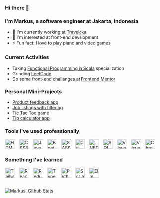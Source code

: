 ### Hi there 👋

### I'm Markus, a software engineer at Jakarta, Indonesia

- 🔭 I'm currently working at [Traveloka](https://www.traveloka.com/en-id/)
- 🌱 I'm interested at front-end development
- ⚡ Fun fact: I love to play piano and video games

### Current Activities

- Taking [Functional Programming in Scala](https://www.coursera.org/specializations/scala) specialization
- Grinding [LeetCode](https://leetcode.com/msuwignyo/)
- Do some front-end challanges at [Frontend Mentor](https://www.frontendmentor.io/profile/msuwignyo)

### Personal Mini-Projects

- [Product feedback app](https://product-feedback-app-inky.vercel.app/)
- [Job listings with filtering](https://job-listings-sigma.vercel.app/)
- [Tic Tac Toe game](https://tic-tac-toe-nine-sigma.vercel.app/)
- [Tip calculator app](https://tip-calculator-app-eta.vercel.app/)

### Tools I've used professionally

<img align="left" alt="HTML5" width="32px" src="https://cdn.jsdelivr.net/gh/devicons/devicon/icons/html5/html5-original.svg" style="padding-right: 10px;" />
<img align="left" alt="CSS3" width="32px" src="https://cdn.jsdelivr.net/gh/devicons/devicon/icons/css3/css3-original.svg" style="padding-right: 10px;" />
<img align="left" alt="JavaScript" width="32px" src="https://cdn.jsdelivr.net/gh/devicons/devicon/icons/javascript/javascript-original.svg" style="padding-right: 10px;" />
<img align="left" alt="Bootstrap" width="32px" src="https://cdn.jsdelivr.net/gh/devicons/devicon/icons/bootstrap/bootstrap-plain.svg" style="padding-right: 10px;" />
<img align="left" alt="SASS" width="32px" src="https://cdn.jsdelivr.net/gh/devicons/devicon/icons/sass/sass-original.svg" style="padding-right: 10px;" />
<img align="left" alt="C#" width="32px" src="https://cdn.jsdelivr.net/gh/devicons/devicon/icons/csharp/csharp-original.svg" style="padding-right: 10px;" />
<img align="left" alt=".NET Core" width="32px" src="https://cdn.jsdelivr.net/gh/devicons/devicon/icons/dotnetcore/dotnetcore-original.svg" style="padding-right: 10px;" />
<img align="left" alt="SQL Server" width="32px" src="https://cdn.jsdelivr.net/gh/devicons/devicon/icons/microsoftsqlserver/microsoftsqlserver-plain-wordmark.svg" style="padding-right: 10px;" />
<img align="left" alt="Visual Studio" width="32px" src="https://cdn.jsdelivr.net/gh/devicons/devicon/icons/visualstudio/visualstudio-plain.svg" style="padding-right:10px;" />
<img align="left" alt="Visual Studio Code" width="32px" src="https://cdn.jsdelivr.net/gh/devicons/devicon/icons/vscode/vscode-original.svg" style="padding-right:10px;" />
<img align="left" alt="Chrome" width="32px" src="https://cdn.jsdelivr.net/gh/devicons/devicon/icons/chrome/chrome-original.svg" style="padding-right: 10px;" />

<br />
<br />

### Something I've learned

<img align="left" alt="Tailwind CSS" width="32px" src="https://cdn.jsdelivr.net/gh/devicons/devicon/icons/tailwindcss/tailwindcss-plain.svg" style="padding-right: 10px;" />
<img align="left" alt="React" width="32px" src="https://cdn.jsdelivr.net/gh/devicons/devicon/icons/react/react-original.svg" style="padding-right: 10px;" />
<img align="left" alt="Redux" width="32px" src="https://cdn.jsdelivr.net/gh/devicons/devicon/icons/redux/redux-original.svg" style="padding-right: 10px;" />
<img align="left" alt="TypeScript" width="32px" src="https://cdn.jsdelivr.net/gh/devicons/devicon/icons/typescript/typescript-original.svg" style="padding-right: 10px;" />
<img align="left" alt="Python" width="32px" src="https://cdn.jsdelivr.net/gh/devicons/devicon/icons/python/python-original.svg" style="padding-right: 10px;" />
<img align="left" alt="Scala" width="32px" src="https://cdn.jsdelivr.net/gh/devicons/devicon/icons/scala/scala-original.svg" style="padding-right: 10px;" />
<img align="left" alt="Elm" width="32px" src="https://cdn.jsdelivr.net/gh/devicons/devicon/icons/elm/elm-original.svg" style="padding-right: 10px;" />

<br />
<br />
<br />

[![Markus' Github Stats](https://github-readme-stats.vercel.app/api?username=msuwignyo)](https://github.com/anuraghazra/github-readme-stats)
